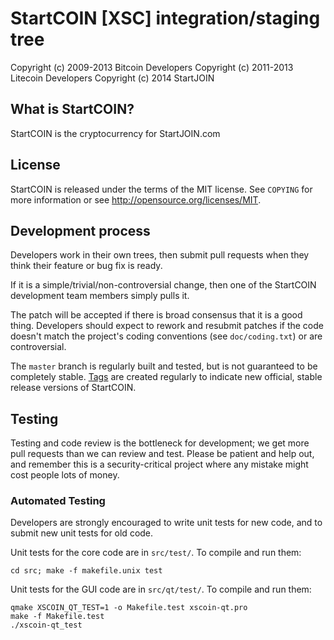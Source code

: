 StartCOIN [XSC] integration/staging tree
==========================================

Copyright (c) 2009-2013 Bitcoin Developers
Copyright (c) 2011-2013 Litecoin Developers
Copyright (c) 	   2014 StartJOIN

What is StartCOIN?
----------------

StartCOIN is the cryptocurrency for StartJOIN.com

License
-------

StartCOIN is released under the terms of the MIT license. See `COPYING` for more
information or see http://opensource.org/licenses/MIT.

Development process
-------------------

Developers work in their own trees, then submit pull requests when they think
their feature or bug fix is ready.

If it is a simple/trivial/non-controversial change, then one of the StartCOIN
development team members simply pulls it.

The patch will be accepted if there is broad consensus that it is a good thing.
Developers should expect to rework and resubmit patches if the code doesn't
match the project's coding conventions (see `doc/coding.txt`) or are
controversial.

The `master` branch is regularly built and tested, but is not guaranteed to be
completely stable. [Tags](https://github.com/bitcoin/bitcoin/tags) are created
regularly to indicate new official, stable release versions of StartCOIN.

Testing
-------

Testing and code review is the bottleneck for development; we get more pull
requests than we can review and test. Please be patient and help out, and
remember this is a security-critical project where any mistake might cost people
lots of money.

### Automated Testing

Developers are strongly encouraged to write unit tests for new code, and to
submit new unit tests for old code.

Unit tests for the core code are in `src/test/`. To compile and run them:

    cd src; make -f makefile.unix test

Unit tests for the GUI code are in `src/qt/test/`. To compile and run them:

    qmake XSCOIN_QT_TEST=1 -o Makefile.test xscoin-qt.pro
    make -f Makefile.test
    ./xscoin-qt_test

